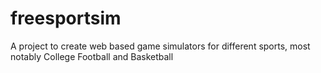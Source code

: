 # freesportsim
A project to create web based game simulators for different sports, most notably College Football and Basketball
